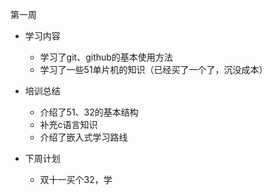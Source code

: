 第一周

* 学习内容
  * 学习了git、github的基本使用方法
  * 学习了一些51单片机的知识（已经买了一个了，沉没成本）



* 培训总结
  * 介绍了51、32的基本结构
  * 补充c语言知识
  * 介绍了嵌入式学习路线



* 下周计划
  * 双十一买个32，学
